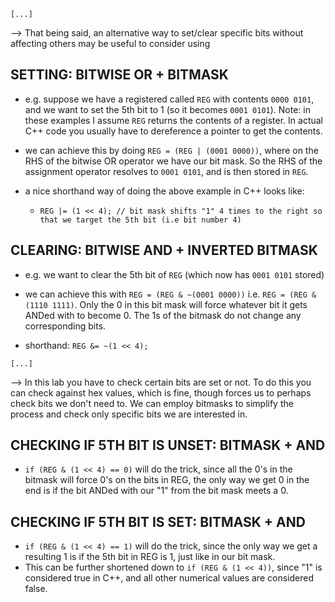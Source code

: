 `[...]`

--> That being said, an alternative way to set/clear specific bits without affecting others may be useful to consider using

## SETTING: BITWISE OR + BITMASK

- e.g. suppose we have a registered called `REG` with contents `0000 0101`, and we want to set the 5th bit to 1 (so it becomes `0001 0101`). Note: in these examples I assume `REG` returns the contents of a register. In actual C++ code you usually have to dereference a pointer to get the contents.

- we can achieve this by doing `REG = (REG | (0001 0000))`, where on the RHS of the bitwise OR operator we have our bit mask. So the RHS of the assignment operator resolves to `0001 0101`, and is then stored in `REG`.

- a nice shorthand way of doing the above example in C++ looks like:
  - `REG |= (1 << 4); // bit mask shifts "1" 4 times to the right so that we target the 5th bit (i.e bit number 4)`

## CLEARING: BITWISE AND + INVERTED BITMASK

- e.g. we want to clear the 5th bit of `REG` (which now has `0001 0101` stored)

- we can achieve this with `REG = (REG & ~(0001 0000))` i.e. `REG = (REG & (1110 1111)`. Only the 0 in this bit mask will force whatever bit it gets ANDed with to become 0. The 1s of the bitmask do not change any corresponding bits.

- shorthand: `REG &= ~(1 << 4);`

`[...]`

--> In this lab you have to check certain bits are set or not. To do this you can check against hex values, which is fine, though forces us to perhaps check bits we don't need to. We can employ bitmasks to simplify the process and check only specific bits we are interested in.

## CHECKING IF 5TH BIT IS UNSET: BITMASK + AND

- `if (REG & (1 << 4) == 0)` will do the trick, since all the 0's in the bitmask will force 0's on the bits in REG, the only way we get 0 in the end is if the bit ANDed with our "1" from the bit mask meets a 0.

## CHECKING IF 5TH BIT IS SET: BITMASK + AND

- `if (REG & (1 << 4) == 1)` will do the trick, since the only way we get a resulting 1 is if the 5th bit in REG is 1, just like in our bit mask.
- This can be further shortened down to `if (REG & (1 << 4))`, since "1" is considered true in C++, and all other numerical values are considered false.
